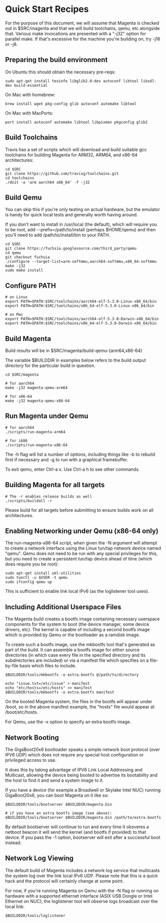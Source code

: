 # Quick Start Recipes

For the purpose of this document, we will assume that Magenta is checked
out in $SRC/magenta and that we will build toolchains, qemu, etc alongside
that.  Various make invocations are presented with a "-j32" option for
parallel make.  If that's excessive for the machine you're building on,
try -j16 or -j8.

## Preparing the build environment

On Ubuntu this should obtain the necessary pre-reqs:
```
sudo apt-get install texinfo libglib2.0-dev autoconf libtool libsdl-dev build-essential
```

On Mac with homebrew:
```
brew install wget pkg-config glib autoconf automake libtool
```

On Mac with MacPorts:
```
port install autoconf automake libtool libpixman pkgconfig glib2
```

## Build Toolchains

Travis has a set of scripts which will download and build suitable gcc toolchains
for building Magenta for ARM32, ARM64, and x86-64 architectures:

```
cd $SRC
git clone https://github.com/travisg/toolchains.git
cd toolchains
./doit -a 'arm aarch64 x86_64' -f -j32
```

## Build Qemu

You can skip this if you're only testing on actual hardware, but the emulator
is handy for quick local tests and generally worth having around.

If you don't want to install in /usr/local (the default), which will require you
to be root, add --prefix=/path/to/install  (perhaps $HOME/qemu) and then you'll
need to add /path/to/install/bin to your PATH.

```
cd $SRC
git clone https://fuchsia.googlesource.com/third_party/qemu
cd qemu
git checkout fuchsia
./configure --target-list=arm-softmmu,aarch64-softmmu,x86_64-softmmu
make -j32
sudo make install
```

## Configure PATH

```
# on Linux
export PATH=$PATH:$SRC/toolchains/aarch64-elf-5.3.0-Linux-x86_64/bin
export PATH=$PATH:$SRC/toolchains/x86_64-elf-5.3.0-Linux-x86_64/bin

# on Mac
export PATH=$PATH:$SRC/toolchains/aarch64-elf-5.3.0-Darwin-x86_64/bin
export PATH=$PATH:$SRC/toolchains/x86_64-elf-5.3.0-Darwin-x86_64/bin
```

## Build Magenta

Build results will be in $SRC/magenta/build-qemu-{arm64,x86-64}

The variable $BUILDDIR in examples below refers to the build output directory
for the particular build in question.

```
cd $SRC/magenta

# for aarch64
make -j32 magenta-qemu-arm64

# for x86-64
make -j32 magenta-qemu-x86-64
```

## Run Magenta under Qemu

```
# for aarch64
./scripts/run-magenta-arm64

# for i686
./scripts/run-magenta-x86-64
```

The -h flag will list a number of options, including things like -b to rebuild first
if necessary and -g to run with a graphical framebuffer.

To exit qemu, enter Ctrl-a x. Use Ctrl-a h to see other commands.

## Building Magenta for all targets

```
# The -r enables release builds as well
./scripts/buildall -r
```

Please build for all targets before submitting to ensure builds work
on all architectures.

## Enabling Networking under Qemu (x86-64 only)

The run-magenta-x86-64 script, when given the -N argument will attempt to create
a network interface using the Linux tun/tap network device named "qemu".  Qemu
does not need to be run with any special privileges for this, but you need to
create a persistent tun/tap device ahead of time (which does require you be root):

```
sudo apt-get install uml-utilities
sudo tunctl -u $USER -t qemu
sudo ifconfig qemu up
```

This is sufficient to enable link local IPv6 (as the loglistener tool uses).

## Including Additional Userspace Files

The Magenta build creates a bootfs image containing necessary userspace components
for the system to boot (the device manager, some device drivers, etc).  The kernel
is capable of including a second bootfs image which is provided by Qemu or the
bootloader as a ramdisk image.

To create such a bootfs image, use the mkbootfs tool that's generated as part of
the build.  It can assemble a bootfs image for either source directories (in which
case every file in the specified directory and its subdirectories are included) or
via a manifest file which specifies on a file-by-file basis which files to include.

```
$BUILDDIR/tools/mkbootfs -o extra.bootfs @/path/to/directory

echo "issue.txt=/etc/issue" > manifest
echo "etc/hosts=/etc/hosts" >> manifest
$BUILDDIR/tools/mkbootfs -o extra.bootfs manifest
```

On the booted Magenta system, the files in the bootfs will appear under /boot, so
in the above manifest example, the "hosts" file would appear at /boot/etc/hosts.

For Qemu, use the -x option to specify an extra bootfs image.

## Network Booting

The GigaBoot20x6 bootloader speaks a simple network boot protocol (over IPV6 UDP)
which does not require any special host configuration or privileged access to use.

It does this by taking advantage of IPV6 Link Local Addressing and Multicast,
allowing the device being booted to advertise its bootability and the host to find
it and send a system image to it.

If you have a device (for example a Broadwell or Skylake Intel NUC) running
GigaBoot20x6, you can boot Magenta on it like so:

```
$BUILDDIR/tools/bootserver $BUILDDIR/magenta.bin

# if you have an extra bootfs image (see above):
$BUILDDIR/tools/bootserver $BUILDDIR/magenta.bin /path/to/extra.bootfs
```

By default bootserver will continue to run and every time it obsveres a netboot
beacon it will send the kernel (and bootfs if provided) to that device.  If you
pass the -1 option, bootserver will exit after a successful boot instead.

## Network Log Viewing

The default build of Magenta includes a network log service that multicasts the
system log over the link local IPv6 UDP.  Please note that this is a quick hack
and the protocol will certainly change at some point.

For now, if you're running Magenta on Qemu with the -N flag or running on hardware
with a supported ethernet interface (ASIX USB Dongle or Intel Ethernet on NUC),
the loglistener tool will observe logs broadcast over the local link:

```
$BUILDDIR/tools/loglistener
```
